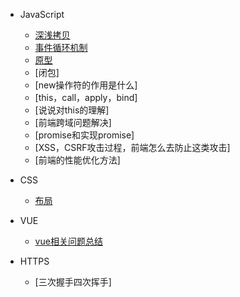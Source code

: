 - JavaScript
  - [深浅拷贝](copy.md)
  - [事件循环机制](closure.md)
  - [原型](prototype.md)
  - [闭包]
  - [new操作符的作用是什么]
  - [this，call，apply，bind]
  - [说说对this的理解]
  - [前端跨域问题解决]
  - [promise和实现promise]
  - [XSS，CSRF攻击过程，前端怎么去防止这类攻击]
  - [前端的性能优化方法]

- CSS
  - [布局](layout.md)

- VUE
  - [vue相关问题总结](vueProble.md)

- HTTPS
  - [三次握手四次挥手]